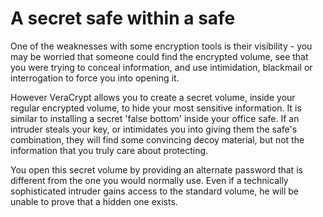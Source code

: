 [Title]: # (Un secreto seguro dentro de una caja fuerte)
[Order]: # (2)

# A secret safe within a safe

One of the weaknesses with some encryption tools is their visibility - you may be worried that someone could find the encrypted volume, see that you were trying to conceal information, and use intimidation, blackmail or interrogation to force you into opening it.

However VeraCrypt allows you to create a secret volume, inside your regular encrypted volume, to hide your most sensitive information. It is similar to installing a secret 'false bottom' inside your office safe. If an intruder steals your key, or intimidates you into giving them the safe's combination, they will find some convincing decoy material, but not the information that you truly care about protecting.

You open this secret volume by providing an alternate password that is different from the one you would normally use. Even if a technically sophisticated intruder gains access to the standard volume, he will be unable to prove that a hidden one exists.